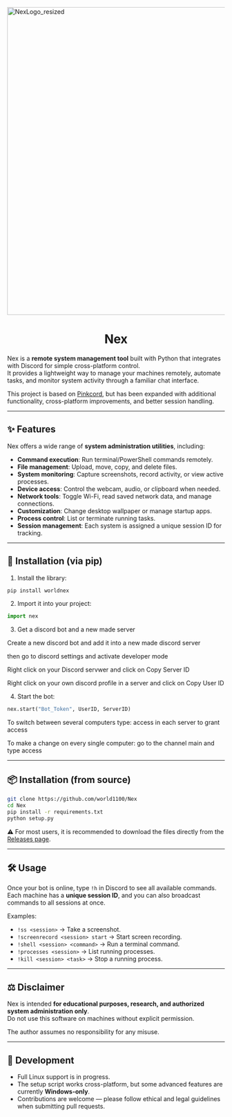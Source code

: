 <img width="1000" height="712" alt="NexLogo_resized" src="https://github.com/user-attachments/assets/cfb4497d-41fc-40fa-8819-d9126ea79124" />

<h1 align="center">Nex</h1>

Nex is a **remote system management tool** built with Python that integrates with Discord for simple cross-platform control.  
It provides a lightweight way to manage your machines remotely, automate tasks, and monitor system activity through a familiar chat interface.  

This project is based on [Pinkcord](https://github.com/Jvr2022/pinkcord), but has been expanded with additional functionality, cross-platform improvements, and better session handling.

---

## ✨ Features

Nex offers a wide range of **system administration utilities**, including:  

- **Command execution**: Run terminal/PowerShell commands remotely.  
- **File management**: Upload, move, copy, and delete files.  
- **System monitoring**: Capture screenshots, record activity, or view active processes.  
- **Device access**: Control the webcam, audio, or clipboard when needed.  
- **Network tools**: Toggle Wi-Fi, read saved network data, and manage connections.  
- **Customization**: Change desktop wallpaper or manage startup apps.  
- **Process control**: List or terminate running tasks.  
- **Session management**: Each system is assigned a unique session ID for tracking.  

---

## 🚀 Installation (via pip)

1. Install the library:

```bash
pip install worldnex
```

2. Import it into your project:

```python
import nex
```
3. Get a discord bot and a new made server

Create a new discord bot and add it into a new made discord server

then go to discord settings and activate developer mode

Right click on your Discord servwer and click on Copy Server ID

Right click on your own discord profile in a server and click on Copy User ID

4. Start the bot:

```python
nex.start("Bot_Token", UserID, ServerID)
```
To switch between several computers type: access in each server to grant access

To make a change on every single computer: go to the channel main and type access

---

## 📦 Installation (from source)

```bash
git clone https://github.com/world1100/Nex
cd Nex
pip install -r requirements.txt
python setup.py
```

⚠️ For most users, it is recommended to download the files directly from the [Releases page](https://github.com/world0011/Nex/releases).  

---

## 🛠 Usage

Once your bot is online, type `!h` in Discord to see all available commands.  
Each machine has a **unique session ID**, and you can also broadcast commands to all sessions at once.  

Examples:  

- `!ss <session>` → Take a screenshot.  
- `!screenrecord <session> start` → Start screen recording.  
- `!shell <session> <command>` → Run a terminal command.  
- `!processes <session>` → List running processes.  
- `!kill <session> <task>` → Stop a running process.  

---

## ⚖️ Disclaimer

Nex is intended **for educational purposes, research, and authorized system administration only**.  
Do not use this software on machines without explicit permission.  

The author assumes no responsibility for any misuse.  

---

## 🔧 Development

- Full Linux support is in progress.  
- The setup script works cross-platform, but some advanced features are currently **Windows-only**.  
- Contributions are welcome — please follow ethical and legal guidelines when submitting pull requests.  
